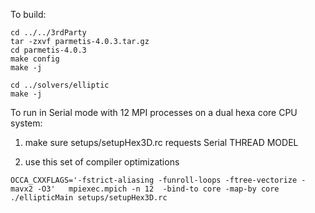 
To build:

```
cd ../../3rdParty  
tar -zxvf parmetis-4.0.3.tar.gz  
cd parmetis-4.0.3  
make config  
make -j  
  
cd ../solvers/elliptic  
make -j  
```

To run in Serial mode with 12 MPI processes on a dual hexa core CPU system:

1. make sure setups/setupHex3D.rc requests Serial THREAD MODEL

2. use this set of compiler optimizations 

```
OCCA_CXXFLAGS='-fstrict-aliasing -funroll-loops -ftree-vectorize -mavx2 -O3'   mpiexec.mpich -n 12  -bind-to core -map-by core  ./ellipticMain setups/setupHex3D.rc
```
